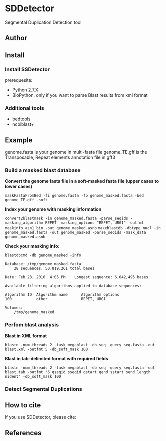 # SDDetector
Segmental Duplication Detection tool

## Author

## Install

### Install SSDetector

prerequesite: 

* Python 2.7.X
* BioPython, only if you want to parse Blast results from xml format

### Additional tools

* bedtools
* ncbiblast+


## Example

genome.fasta is your genome in multi-fasta file
genome_TE.gff is the Transposable, Repeat elements annotation file in gff3  

### Build a masked blast database

__Convert the genome fasta file in a soft-masked fasta file (upper cases to lower cases)__

`maskFastaFromBed -fi genome.fasta -fo genome_masked.fasta -bed genome_TE.gff -soft`

__Index your genome with masking information__

`convert2blastmask -in genome_masked.fasta -parse_seqids -masking_algorithm REPET -masking_options "REPET, URGI" -outfmt maskinfo_asn1_bin -out genome_masked.asnb`
`makeblastdb -dbtype nucl -in genome_masked.fasta -out genome_masked -parse_seqids -mask_data genome_masked.asnb`

__Check your masking info:__

`blastdbcmd -db genome_masked -info`


```
Database: /tmp/genome_masked.fasta
    28 sequences; 50,819,261 total bases

Date: Feb 23, 2016  4:05 PM    Longest sequence: 6,042,495 bases

Available filtering algorithms applied to database sequences:

Algorithm ID  Algorithm name      Algorithm options                       
100           other               REPET, URGI                             

Volumes:
    /tmp/genome_masked
```

### Perfom blast analysis

__Blast in XML format__

`blastn -num_threads 2 -task megablast -db seq -query seq.fasta -out blast.xml -outfmt 5 -db_soft_mask 100`

__Blast in tab-delimited format with required fields__

`blastn -num_threads 2 -task megablast -db seq -query seq.fasta -out blast.tab -outfmt "6 qseqid sseqid qstart qend sstart send length nident" -db_soft_mask 100`

### Detect Segmental Duplications

## How to cite

If you use SDDetector, please cite:

## References


